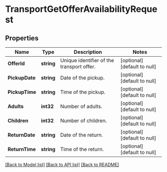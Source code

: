 # TransportGetOfferAvailabilityRequest

## Properties
Name | Type | Description | Notes
------------ | ------------- | ------------- | -------------
**OfferId** | **string** | Unique identifier of the transport offer. | [optional] [default to null]
**PickupDate** | **string** | Date of the pickup. | [optional] [default to null]
**PickupTime** | **string** | Time of the pickup. | [optional] [default to null]
**Adults** | **int32** | Number of adults. | [optional] [default to null]
**Children** | **int32** | Number of children. | [optional] [default to null]
**ReturnDate** | **string** | Date of the return. | [optional] [default to null]
**ReturnTime** | **string** | Time of the return. | [optional] [default to null]

[[Back to Model list]](../README.md#documentation-for-models) [[Back to API list]](../README.md#documentation-for-api-endpoints) [[Back to README]](../README.md)

